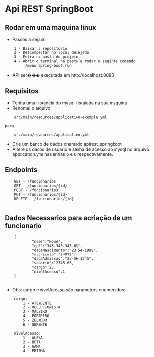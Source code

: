 # Api REST SpringBoot

## Rodar em uma maquina linux
* Passos a seguir:
```
	1 - Baixar o repositorio
	2 - Descompactar no local desejado
	3 - Entra na pasta do projeto
	4 - Abrir o terminal na pasta e rodar o seginte comando
		./mvnw spring-boot:run
```

* API ser��� executada em http://localhost:8080

## Requisitos
* Tenha uma instancia do mysql instalada na sua maquina
* Renomei o arquivo 
```
    src/main/resources/application-exemple.yml 
```
    para
```
    src/main/resources/application.yml 
```
* Crie um banco de dados chamado apirest_springboot
* Altere os dados de usuario e senha de acesso ao mysql no arquivo application.yml nas linhas 5 e 6 respectivamente.

## Endpoints
```
    GET - /funcionarios
    GET - /funcionarios/{id}
    POST - /funcionarios
    PUT - /funcionarios/{id}
    DELETE - /funcionarios/{id}
	
```

## Dados Necessarios para acriação de um funcionario
```
    {
        	"nome":"Nome",
        	"cpf":"345.345.345-65",
        	"dataNascimento":"23-54-1998",
        	"matricula":"34872",
        	"dataAdmissao":"23-56-1345",
        	"salario":12345.65,
        	"cargo":2,
        	"nivelAcesso":1
    }
	
```

* Obs: cargo e nivelAcesso são parametros enumerados:
```
    cargo:
        1 - ATENDENTE
	    2 - RECEPCIONISTA
	    3 - MALEIRO
	    4 - PORTEIRO
	    5 - ZELADOR
	    6 - GERENTE

    nivelAcesso:
        1 - ALPHA
	    2 - BETA
	    3 - GAMA
	    4 - PRISMA
```